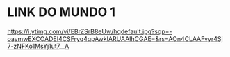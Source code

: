 # LINK DO MUNDO 1
 https://i.ytimg.com/vi/EBrZSrB8eUw/hqdefault.jpg?sqp=-oaymwEXCOADEI4CSFryq4qpAwkIARUAAIhCGAE=&rs=AOn4CLAAFvyr4Sj7-zNFKo1MsYj1ut7__A
